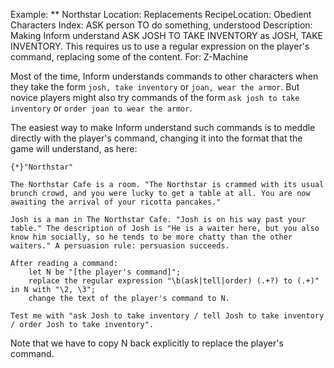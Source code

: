 Example: ** Northstar
Location: Replacements
RecipeLocation: Obedient Characters
Index: ASK person TO do something, understood
Description: Making Inform understand ASK JOSH TO TAKE INVENTORY as JOSH, TAKE INVENTORY. This requires us to use a regular expression on the player's command, replacing some of the content.
For: Z-Machine

  
Most of the time, Inform understands commands to other characters when they take the form ``josh, take inventory`` or ``joan, wear the armor``. But novice players might also try commands of the form ``ask josh to take inventory`` or ``order joan to wear the armor``.

  
The easiest way to make Inform understand such commands is to meddle directly with the player's command, changing it into the format that the game will understand, as here:

  

``` inform7
{*}"Northstar"

The Northstar Cafe is a room. "The Northstar is crammed with its usual brunch crowd, and you were lucky to get a table at all. You are now awaiting the arrival of your ricotta pancakes."

Josh is a man in The Northstar Cafe. "Josh is on his way past your table." The description of Josh is "He is a waiter here, but you also know him socially, so he tends to be more chatty than the other waiters." A persuasion rule: persuasion succeeds.

After reading a command:
	let N be "[the player's command]";
	replace the regular expression "\b(ask|tell|order) (.+?) to (.+)" in N with "\2, \3";
	change the text of the player's command to N.

Test me with "ask Josh to take inventory / tell Josh to take inventory / order Josh to take inventory".
```

  
Note that we have to copy N back explicitly to replace the player's command.

